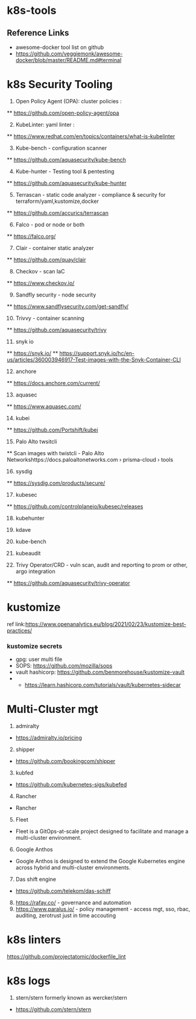 # k8s-tools

## Reference Links

* awesome-docker tool list on github
* https://github.com/veggiemonk/awesome-docker/blob/master/README.md#terminal


k8s Security Tooling
=======================
1. Open Policy Agent (OPA): cluster policies : 

** https://github.com/open-policy-agent/opa

2. KubeLinter: yaml linter : 

** https://www.redhat.com/en/topics/containers/what-is-kubelinter

3. Kube-bench - configuration scanner

** https://github.com/aquasecurity/kube-bench

4. Kube-hunter - Testing tool & pentesting

** https://github.com/aquasecurity/kube-hunter

5. Terrascan - static code analyzer - compliance & security for terraform/yaml,kustomize,docker

** https://github.com/accurics/terrascan 

6. Falco - pod or node or both

** https://falco.org/

7. Clair - container static analyzer

** https://github.com/quay/clair

8. Checkov - scan IaC

** https://www.checkov.io/

9. Sandfly security - node security

** https://www.sandflysecurity.com/get-sandfly/

10. Trivvy - container scanning

** https://github.com/aquasecurity/trivy

11. snyk io 

** https://snyk.io/
** https://support.snyk.io/hc/en-us/articles/360003946917-Test-images-with-the-Snyk-Container-CLI

12. anchore 

** https://docs.anchore.com/current/

13. aquasec 

** https://www.aquasec.com/

14. kubei 

** https://github.com/Portshift/kubei

15. Palo Alto twsitcli

** Scan images with twistcli - Palo Alto Networkshttps://docs.paloaltonetworks.com › prisma-cloud › tools

16. sysdig

** https://sysdig.com/products/secure/

17. kubesec

** https://github.com/controlplaneio/kubesec/releases

18. kubehunter

19. kdave

20. kube-bench

21. kubeaudit

22.  Trivy Operator/CRD - vuln scan, audit and reporting to prom or other, argo integration

** https://github.com/aquasecurity/trivy-operator


kustomize
==============
ref link:https://www.openanalytics.eu/blog/2021/02/23/kustomize-best-practices/

### kustomize secrets
* gpg: user multi file
* SOPS: https://github.com/mozilla/sops
* vault hashicorp: https://github.com/benmorehouse/kustomize-vault
* * https://learn.hashicorp.com/tutorials/vault/kubernetes-sidecar


Multi-Cluster mgt
=============
1. admiralty
* https://admiralty.io/pricing
2. shipper
* https://github.com/bookingcom/shipper
3. kubfed
* https://github.com/kubernetes-sigs/kubefed
4. Rancher
* Rancher
5. Fleet
* Fleet is a GitOps-at-scale project designed to facilitate and manage a multi-cluster environment.
6. Google Anthos
* Google Anthos is designed to extend the Google Kubernetes engine across hybrid and multi-cluster environments.
7. Das shift engine
* https://github.com/telekom/das-schiff
8. https://rafay.co/ - governance and automation
9. https://www.paralus.io/ - policy management - access mgt, sso, rbac, auditing, zerotrust just in time accouting


k8s linters
============
https://github.com/projectatomic/dockerfile_lint

k8s logs
=============

1. stern/stern formerly known as wercker/stern
* https://github.com/stern/stern
